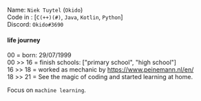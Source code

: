 Name: `Niek Tuytel` (`Okido`)  
Code in : [`C(++)(#)`, `Java`, `Kotlin`, `Python`]  
Discord: `Okido#3690`  

#### life journey
00        = born: 29/07/1999  
00 >> 16  = finish schools: ["primary school", "high school"]  
16 >> 18  = worked as mechanic by https://www.peinemann.nl/en/   
18 >> 21 =  See the magic of coding and started learning at home.    

Focus on `machine learning`.
